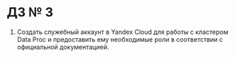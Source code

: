 # ДЗ № 3
1. Создать служебный аккаунт в Yandex Cloud для работы с кластером
Data Proc и предоставить ему необходимые роли в соответствии с официальной документацией.

